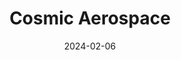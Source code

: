 ---  
layout: startup_page  
title: "Cosmic Aerospace"  
id: "cosmicaerospace.com"  
permalink: "/cosmicaerospacecosmicaerospace.com02062024/"  
website: "https://www.cosmicaerospace.com/"  
funding_round: "Seed"  
funding_amount: "$4.5M"  
investors: "Pale blue dot, Aera VC, Visionaries Club Tomorrow, Fifty Years, Possible Ventures, Syndicate One, Course Corrected, Understorey Capital, Samurai Incubate"  
about: "Cosmic Aerospace is a US-European aerospace startup developing electric aircraft capable of flights up to 1,000 kilometers. Its focus on advanced fuselage and propulsion system engineering, rather than solely relying on battery technology improvements, differentiates it from competitors. The company aims to make electric flight a commercially viable and impactful solution for sustainable aviation."  
markets: "Aerospace, Electric Aircraft"  
hq: "Denver, Colorado, United States"  
founded_year: "2021"  
linkedin: "https://www.linkedin.com/company/cosmic-aerospace"  
twitter: "https://twitter.com/cosmicaerospace"  
instagram: ""  
facebook: ""  
crunchbase: "https://www.crunchbase.com/organization/cosmic-aerospace"  
pitchbook: "https://pitchbook.com/profiles/company/521569-99"  

date_display: "06-Feb-2024"  
date: "2024-02-06"

# SEO Optimization  
meta_title: "Cosmic Aerospace - Seed Funding ($4.5M)"  
meta_description: "Cosmic Aerospace, Cosmic Aerospace is a US-European aerospace startup developing electric aircraft capable of flights up to 1,000 kilometers. Its focus on advanced fuse..."  
meta_keywords: "Cosmic Aerospace, Aerospace, Electric Aircraft, Seed funding"  
canonical_url: "https://startup.projectstartups.com/cosmicaerospacecosmicaerospace.com02062024/"  
---